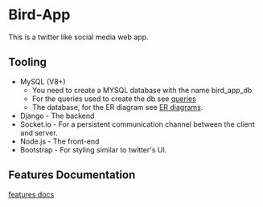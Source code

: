 # Bird-App
This is a twitter like social media web app.
## Tooling
- MySQL (V8+)
  + You need to create a MYSQL database with the name bird_app_db
  + For the queries used to create the db see [queries](https://github.com/dcwhitesnake/bird-app/queries.sql "SQL queries")
  + The database, for the ER diagram see [ER diagrams](https://github.com/dcwhitesnake/bird-app/EntityDiagrams.png "Entity relationship diagrams").
- Django - The backend
- Socket.io - For a persistent communication channel between the client and server.
- Node.js - The front-end
- Bootstrap - For styling similar to twitter's UI.

## Features Documentation
[features docs](https://docs.google.com/document/d/1RQ72CZiRPJc57sB8Fo55bvQZwyeNnT3A826h4QdkBfc/edit?usp=sharing "Features to be implemented")